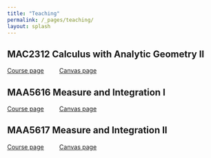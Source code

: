 ```yaml
---
title: "Teaching"
permalink: /_pages/teaching/
layout: splash
---
```

<style type="text/css">
figcaption {
    text-align: center;
}

p{
    text-indent: 0;
}
</style>

## MAC2312 Calculus with Analytic Geometry II

[Course page](/_pages/calc2) &emsp;&emsp; [Canvas page](https://canvas.fsu.edu/courses/153852)

## MAA5616 Measure and Integration I

[Course page](/_pages/analysis1) &emsp;&emsp; [Canvas page](https://canvas.fsu.edu/courses/145720)

## MAA5617 Measure and Integration II

[Course page](/_pages/analysis2) &emsp;&emsp; [Canvas page](https://canvas.fsu.edu/courses/153380)

